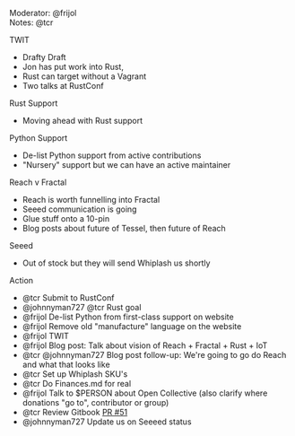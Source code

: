 Moderator: @frijol  
Notes: @tcr  

TWIT
- Drafty Draft
- Jon has put work into Rust, 
- Rust can target without a Vagrant
- Two talks at RustConf

Rust Support
- Moving ahead with Rust support

Python Support
- De-list Python support from active contributions
- "Nursery" support but we can have an active maintainer

Reach v Fractal
- Reach is worth funnelling into Fractal
- Seeed communication is going 
- Glue stuff onto a 10-pin
- Blog posts about future of Tessel, then future of Reach

Seeed
- Out of stock but they will send Whiplash us shortly

Action
- @tcr Submit to RustConf
- @johnnyman727 @tcr Rust goal
- @frijol De-list Python from first-class support on website
- @frijol Remove old "manufacture" language on the website
- @frijol TWIT
- @frijol Blog post: Talk about vision of Reach + Fractal + Rust + IoT
- @tcr @johnnyman727 Blog post follow-up: We're going to go do Reach and what that looks like
- @tcr Set up Whiplash SKU's
- @tcr Do Finances.md for real
- @frijol Talk to $PERSON about Open Collective (also clarify where donations "go to", contributor or group)
- @tcr Review Gitbook [PR #51](https://github.com/tessel/t2-docs/pull/51)
- @johnnyman727 Update us on Seeeed status
